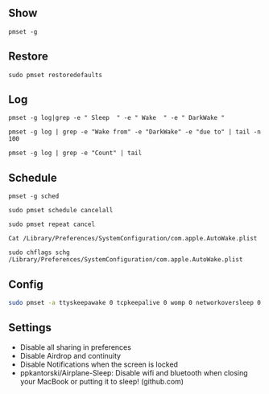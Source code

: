 ## Show
`pmset -g`

## Restore

`sudo pmset restoredefaults`

## Log

`pmset -g log|grep -e " Sleep  " -e " Wake  " -e " DarkWake "`

`pmset -g log | grep -e "Wake from" -e "DarkWake" -e "due to" | tail -n 100`

`pmset -g log | grep -e "Count" | tail`

## Schedule

`pmset -g sched`

`sudo pmset schedule cancelall`

`sudo pmset repeat cancel`

`Cat /Library/Preferences/SystemConfiguration/com.apple.AutoWake.plist`

`sudo chflags schg /Library/Preferences/SystemConfiguration/com.apple.AutoWake.plist`


## Config

```bash
sudo pmset -a ttyskeepawake 0 tcpkeepalive 0 womp 0 networkoversleep 0 proximitywake 0 ring 0 displaysleep 15 disksleep 15 sleep 15 acwake 0 sms 0 powernap 0 darkwakes 0
```


## Settings
- Disable all sharing in preferences
- Disable Airdrop and continuity
- Disable Notifications when the screen is locked
- ppkantorski/Airplane-Sleep: Disable wifi and bluetooth when closing your MacBook or putting it to sleep! (github.com)